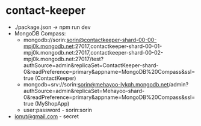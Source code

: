 # contact-keeper

- ./package.json -> npm run dev
- MongoDB Compass:
  - mongodb://sorin:sorin@contactkeeper-shard-00-00-mpj0k.mongodb.net:27017,contactkeeper-shard-00-01-mpj0k.mongodb.net:27017,contactkeeper-shard-00-02-mpj0k.mongodb.net:27017/test?authSource=admin&replicaSet=ContactKeeper-shard-0&readPreference=primary&appname=MongoDB%20Compass&ssl=true (ContactKeeper)
  - mongodb+srv://sorin:sorin@mehayoo-lykqh.mongodb.net/admin?authSource=admin&replicaSet=Mehayoo-shard-0&readPreference=primary&appname=MongoDB%20Compass&ssl=true (MyShopApp)
  - user:password - sorin:sorin
- ionut@gmail.com - secret

